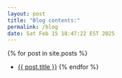 ```yaml
---
layout: post
title: "Blog contents:"
permalink: /blog
date: Sat Feb 15 18:47:22 EST 2025
---
```

  {% for post in site.posts %}

- [{{ post.title }}]({{site.url}}{{post.url}})
  {% endfor %}
